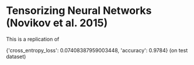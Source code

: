 # Tensorizing Neural Networks (Novikov et al. 2015)

This is a replication of

{'cross_entropy_loss': 0.07408387959003448, 'accuracy': 0.9784} (on test dataset)
